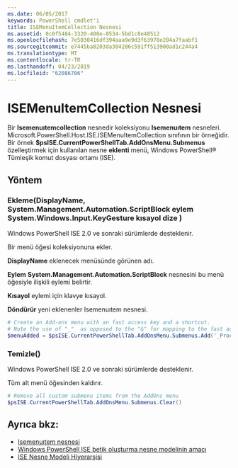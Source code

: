 ```yaml
---
ms.date: 06/05/2017
keywords: PowerShell cmdlet'i
title: ISEMenuItemCollection Nesnesi
ms.assetid: 0c0f5484-3320-408e-8534-5bd1c8e48512
ms.openlocfilehash: 7e5030416df394aaa9e9d3f63978e204a7faabf1
ms.sourcegitcommit: e7445ba8203da304286c591ff513900ad1c244a4
ms.translationtype: MT
ms.contentlocale: tr-TR
ms.lasthandoff: 04/23/2019
ms.locfileid: "62086706"
---
```

# <a name="the-isemenuitemcollection-object"></a>ISEMenuItemCollection Nesnesi

Bir **Isemenuıtemcollection** nesnedir koleksiyonu **Isemenuıtem** nesneleri. Microsoft.PowerShell.Host.ISE.ISEMenuItemCollection sınıfının bir örneğidir. Bir örnek **$psISE.CurrentPowerShellTab.AddOnsMenu.Submenus** özelleştirmek için kullanılan nesne **eklenti** menü, Windows PowerShell® Tümleşik komut dosyası ortamı (ISE).

## <a name="method"></a>Yöntem

### <a name="addstring-displayname-systemmanagementautomationscriptblock-action-systemwindowsinputkeygesture-shortcut-"></a>Ekleme\(DisplayName, System.Management.Automation.ScriptBlock eylem System.Windows.Input.KeyGesture kısayol dize \)

Windows PowerShell ISE 2.0 ve sonraki sürümlerde desteklenir.

Bir menü öğesi koleksiyonuna ekler.

**DisplayName** eklenecek menüsünde görünen adı.

**Eylem** **System.Management.Automation.ScriptBlock** nesnesini bu menü öğesiyle ilişkili eylemi belirtir.

**Kısayol** eylemi için klavye kısayol.

**Döndürür** yeni eklenenler Isemenuıtem nesnesi.

```powershell
# Create an Add-ons menu with an fast access key and a shortcut.
# Note the use of "_"  as opposed to the "&" for mapping to the fast access key letter for the menu item.
$menuAdded = $psISE.CurrentPowerShellTab.AddOnsMenu.Submenus.Add('_Process', {Get-Process}, 'Alt+P')
```

### <a name="clear"></a>Temizle\(\)

Windows PowerShell ISE 2.0 ve sonraki sürümlerde desteklenir.

Tüm alt menü öğesinden kaldırır.

```powershell
# Remove all custom submenu items from the AddOns menu
$psISE.CurrentPowerShellTab.AddOnsMenu.Submenus.Clear()
```

## <a name="see-also"></a>Ayrıca bkz:

- [Isemenuıtem nesnesi](The-ISEMenuItem-Object.md)
- [Windows PowerShell ISE betik oluşturma nesne modelinin amacı](Purpose-of-the-Windows-PowerShell-ISE-Scripting-Object-Model.md)
- [ISE Nesne Modeli Hiyerarşisi](The-ISE-Object-Model-Hierarchy.md)